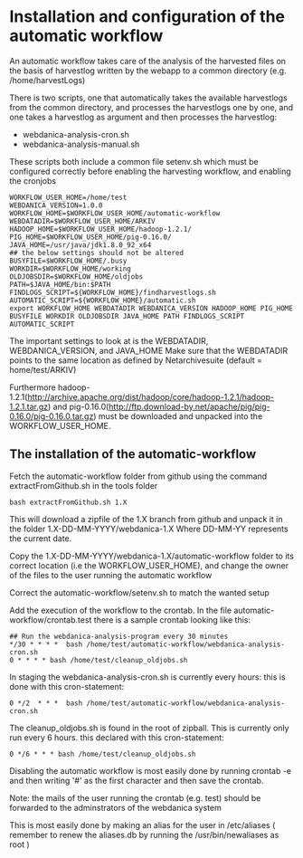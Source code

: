 # Installation and configuration of the automatic workflow

An automatic workflow takes care of the analysis of the harvested files on the basis of harvestlog written by the webapp to a common
directory (e.g. /home/harvestLogs)

There is two scripts, one that automatically takes the available harvestlogs from the common directory, and processes the harvestlogs one by one, and one takes a harvestlog as argument and then processes the harvestlog:
 * webdanica-analysis-cron.sh
 * webdanica-analysis-manual.sh

These scripts both include a common file setenv.sh which must be configured correctly before enabling the harvesting workflow, and enabling the cronjobs 
``` 
WORKFLOW_USER_HOME=/home/test
WEBDANICA_VERSION=1.0.0
WORKFLOW_HOME=$WORKFLOW_USER_HOME/automatic-workflow
WEBDATADIR=$WORKFLOW_USER_HOME/ARKIV
HADOOP_HOME=$WORKFLOW_USER_HOME/hadoop-1.2.1/
PIG_HOME=$WORKFLOW_USER_HOME/pig-0.16.0/
JAVA_HOME=/usr/java/jdk1.8.0_92_x64
## the below settings should not be altered
BUSYFILE=$WORKFLOW_HOME/.busy
WORKDIR=$WORKFLOW_HOME/working
OLDJOBSDIR=$WORKFLOW_HOME/oldjobs
PATH=$JAVA_HOME/bin:$PATH
FINDLOGS_SCRIPT=${WORKFLOW_HOME}/findharvestlogs.sh
AUTOMATIC_SCRIPT=${WORKFLOW_HOME}/automatic.sh
export WORKFLOW_HOME WEBDATADIR WEBDANICA_VERSION HADOOP_HOME PIG_HOME BUSYFILE WORKDIR OLDJOBSDIR JAVA_HOME PATH FINDLOGS_SCRIPT AUTOMATIC_SCRIPT
```

The important settings to look at is the WEBDATADIR, WEBDANICA_VERSION, and JAVA_HOME
Make sure that the WEBDATADIR points to the same location as defined by Netarchivesuite (default = home/test/ARKIV)

Furthermore hadoop-1.2.1(http://archive.apache.org/dist/hadoop/core/hadoop-1.2.1/hadoop-1.2.1.tar.gz) and pig-0.16.0(http://ftp.download-by.net/apache/pig/pig-0.16.0/pig-0.16.0.tar.gz) must be downloaded and unpacked into the WORKFLOW_USER_HOME.

## The installation of the automatic-workflow 

Fetch the automatic-workflow folder from github using the command extractFromGithub.sh in the tools folder
```
bash extractFromGithub.sh 1.X 
```
This will download a zipfile of the 1.X branch from github and unpack it in the folder 1.X-DD-MM-YYYY/webdanica-1.X
Where DD-MM-YY represents the current date.

Copy the 1.X-DD-MM-YYYY/webdanica-1.X/automatic-workflow folder to its correct location (i.e the WORKFLOW_USER_HOME), and change the owner of the files to the user running the automatic workflow

Correct the automatic-workflow/setenv.sh to match the wanted setup

Add the execution of the workflow to the crontab. In the file automatic-workflow/crontab.test there is a sample crontab looking like this:

```
## Run the webdanica-analysis-program every 30 minutes
*/30 * * * *  bash /home/test/automatic-workflow/webdanica-analysis-cron.sh
0 * * * * bash /home/test/cleanup_oldjobs.sh
```

In staging the webdanica-analysis-cron.sh is currently every hours:
this is done with this cron-statement:
```
0 */2  * * *  bash /home/test/automatic-workflow/webdanica-analysis-cron.sh
```
The cleanup_oldjobs.sh is found in the root of zipball. This is currently only run every 6 hours.
this declared with this cron-statement:
```
0 */6 * * * bash /home/test/cleanup_oldjobs.sh
```

Disabling the automatic workflow is most easily done by running crontab -e
and then writing '#' as the first character and then save the crontab.

Note: the mails of the user running the crontab (e.g. test) should be forwarded to the adminstrators of the webdanica system

This is most easily done by making an alias for the user in /etc/aliases ( remember to renew the aliases.db by running the /usr/bin/newaliases as root )



